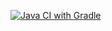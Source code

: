 [![Java CI with Gradle](https://github.com/Yoliker/PostmanATestdz2z3/actions/workflows/gradle.yml/badge.svg)](https://github.com/Yoliker/PostmanATestdz2z3/actions/workflows/gradle.yml)